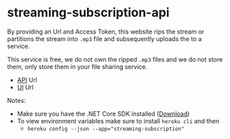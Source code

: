 # streaming-subscription-api

By providing an Url and Access Token, this website rips the stream or partitions the stream into `.mp3` file and subsequently uploads the to a service. 

This service is free, we do not own the ripped `.mp3` files and we do not store them, only store them in your file sharing service.

- [API](https://streaming-subscription.herokuapp.com/) Url
- [UI](https://stream-subscription-ui.herokuapp.com/) Url

Notes:
- Make sure you have the .NET Core SDK installed ([Download](https://www.microsoft.com/net/learn/get-started))
- To view environment variables make sure to install `heroku cli` and then
  - `heroku config --json --app="streaming-subscription"`
